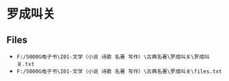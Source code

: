 # 罗成叫关

## Files

- `F:/5000G电子书\I01-文学（小说 诗歌 名著 写作）\古典名著\罗成叫关\罗成叫关.txt`
- `F:/5000G电子书\I01-文学（小说 诗歌 名著 写作）\古典名著\罗成叫关\files.txt`
